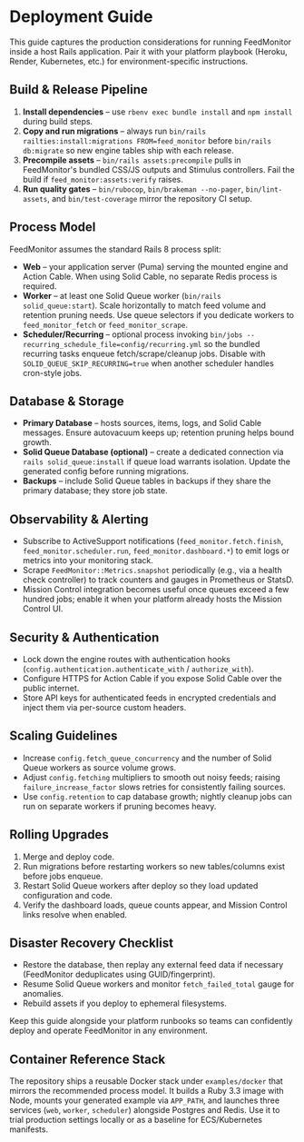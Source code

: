 # Deployment Guide

This guide captures the production considerations for running FeedMonitor inside a host Rails application. Pair it with your platform playbook (Heroku, Render, Kubernetes, etc.) for environment-specific instructions.

## Build & Release Pipeline

1. **Install dependencies** – use `rbenv exec bundle install` and `npm install` during build steps.
2. **Copy and run migrations** – always run `bin/rails railties:install:migrations FROM=feed_monitor` before `bin/rails db:migrate` so new engine tables ship with each release.
3. **Precompile assets** – `bin/rails assets:precompile` pulls in FeedMonitor's bundled CSS/JS outputs and Stimulus controllers. Fail the build if `feed_monitor:assets:verify` raises.
4. **Run quality gates** – `bin/rubocop`, `bin/brakeman --no-pager`, `bin/lint-assets`, and `bin/test-coverage` mirror the repository CI setup.

## Process Model

FeedMonitor assumes the standard Rails 8 process split:

- **Web** – your application server (Puma) serving the mounted engine and Action Cable. When using Solid Cable, no separate Redis process is required.
- **Worker** – at least one Solid Queue worker (`bin/rails solid_queue:start`). Scale horizontally to match feed volume and retention pruning needs. Use queue selectors if you dedicate workers to `feed_monitor_fetch` or `feed_monitor_scrape`.
- **Scheduler/Recurring** – optional process invoking `bin/jobs --recurring_schedule_file=config/recurring.yml` so the bundled recurring tasks enqueue fetch/scrape/cleanup jobs. Disable with `SOLID_QUEUE_SKIP_RECURRING=true` when another scheduler handles cron-style jobs.

## Database & Storage

- **Primary Database** – hosts sources, items, logs, and Solid Cable messages. Ensure autovacuum keeps up; retention pruning helps bound growth.
- **Solid Queue Database (optional)** – create a dedicated connection via `rails solid_queue:install` if queue load warrants isolation. Update the generated config before running migrations.
- **Backups** – include Solid Queue tables in backups if they share the primary database; they store job state.

## Observability & Alerting

- Subscribe to ActiveSupport notifications (`feed_monitor.fetch.finish`, `feed_monitor.scheduler.run`, `feed_monitor.dashboard.*`) to emit logs or metrics into your monitoring stack.
- Scrape `FeedMonitor::Metrics.snapshot` periodically (e.g., via a health check controller) to track counters and gauges in Prometheus or StatsD.
- Mission Control integration becomes useful once queues exceed a few hundred jobs; enable it when your platform already hosts the Mission Control UI.

## Security & Authentication

- Lock down the engine routes with authentication hooks (`config.authentication.authenticate_with` / `authorize_with`).
- Configure HTTPS for Action Cable if you expose Solid Cable over the public internet.
- Store API keys for authenticated feeds in encrypted credentials and inject them via per-source custom headers.

## Scaling Guidelines

- Increase `config.fetch_queue_concurrency` and the number of Solid Queue workers as source volume grows.
- Adjust `config.fetching` multipliers to smooth out noisy feeds; raising `failure_increase_factor` slows retries for consistently failing sources.
- Use `config.retention` to cap database growth; nightly cleanup jobs can run on separate workers if pruning becomes heavy.

## Rolling Upgrades

1. Merge and deploy code.
2. Run migrations before restarting workers so new tables/columns exist before jobs enqueue.
3. Restart Solid Queue workers after deploy so they load updated configuration and code.
4. Verify the dashboard loads, queue counts appear, and Mission Control links resolve when enabled.

## Disaster Recovery Checklist

- Restore the database, then replay any external feed data if necessary (FeedMonitor deduplicates using GUID/fingerprint).
- Resume Solid Queue workers and monitor `fetch_failed_total` gauge for anomalies.
- Rebuild assets if you deploy to ephemeral filesystems.

Keep this guide alongside your platform runbooks so teams can confidently deploy and operate FeedMonitor in any environment.

## Container Reference Stack

The repository ships a reusable Docker stack under `examples/docker` that mirrors the recommended process model. It builds a Ruby 3.3 image with Node, mounts your generated example via `APP_PATH`, and launches three services (`web`, `worker`, `scheduler`) alongside Postgres and Redis. Use it to trial production settings locally or as a baseline for ECS/Kubernetes manifests.
